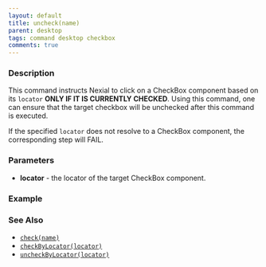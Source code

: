 ```yaml
---
layout: default 
title: uncheck(name)
parent: desktop 
tags: command desktop checkbox
comments: true
---
```



### Description
This command instructs Nexial to click on a CheckBox component based on its `locator` **ONLY IF IT IS CURRENTLY
CHECKED**. Using this command, one can ensure that the target checkbox will be unchecked after this command is executed.

If the specified `locator` does not resolve to a CheckBox component, the corresponding step will FAIL.

### Parameters
- **locator** - the locator of the target CheckBox component.


### Example


### See Also
- [`check(name)`](check(name))
- [`checkByLocator(locator)`](checkByLocator(locator))
- [`uncheckByLocator(locator)`](uncheckByLocator(locator))
